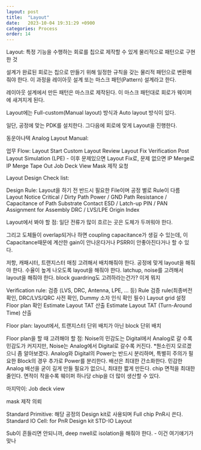 ```yaml
---
layout: post
title:  "Layout"
date:   2023-10-04 19:31:29 +0900
categories: Process
order: 14
---
```


Layout: 특정 기능을 수행하는 회로를 칩으로 제작할 수 있게 물리적으로 패턴으로 구현한 것

설계가 완료된 회로는 칩으로 만들기 위해 일정한 규칙을 갖는 물리적 패턴으로 변환해줘야 한다.
이 과정을 레이아웃 설계 또는 마스크 패턴(Pattern) 설계라고 한다.

레이아웃 설계에서 만든 패턴은 마스크로 제작된다.
이 마스크 패턴대로 회로가 웨이퍼에 새겨지게 된다.

Layout에는 Full-custom(Manual layout) 방식과 Auto layout 방식이 있다.


일단, 공정에 맞는 PDK를 설치한다.
그다음에 회로에 맞게 Layout을 진행한다.


동운아나텍 Analog Layout Manual:

업무 Flow:
Layout Start
Custom Layout Review
Layout Fix
Verification
Post Layout Simulation (LPE) - 이후 문제있으면 Layout Fix로, 문제 없으면 IP Merge로
IP Merge
Tape Out
Job Deck View
Mask 제작 요청


Layout Design Check list:

Design Rule: Layout을 하기 전 반드시 필요한 File이며 공정 별로 Rule이 다름
Layout Notice
Critical / Dirty Path
Power / GND Path
Resistance / Capacitance of Path
Substrate Contact
ESD / Latch-up
PIN / PAN Assignment for Assembly
DRC / LVS/LPE
Origin
Index



Layout에서 봐야 할 점:
일단 전류가 많이 흐르는 곳은 도체가 두꺼워야 한다.

그리고 도체들이 overlap되거나 하면 coupling capacitance가 생길 수 있는데,
이 Capacitance때문에 계산한 gain이 안나온다거나 PSRR이 안좋아진다거나 할 수 있다.

저항, 캐패시터, 트랜지스터 매칭 고려해서 배치해줘야 한다.
공정에 맞게 layout을 해줘야 한다.
수율이 높게 나오도록 layout을 해줘야 한다.
latchup, noise를 고려해서 layout을 해줘야 한다.
block guardring도 고려하라는건가? 이게 뭐지



Verification rule:
검증 (LVS, DRC, Antenna, LPE, ... 등) Rule
검증 rule(최종버전 확인, DRC/LVS/QRC 사전 확인, Dummy 소자 인식 확인 필수)
Layout grid 설정
Floor plan 확인
Estimate Layout TAT 산출
Estimate Layout TAT (Turn-Around Time) 산출

Floor plan:
layout에서, 트랜지스터 단위 배치가 아닌 block 단위 배치

Floor plan을 할 때 고려해야 할 점:
Noise의 민감도는 Digital에서 Analog로 갈 수록 민감도가 커지지만, Noise는 Analog에서 Digital로 갈수록 커진다.
*뭔소린지 모르겠으니 좀 알아보겠다.
Analog와 Digital의 Power는 반드시 분리하며, 특별히 주의가 필요한 Block의 경우 추가로 Power를 분리한다.
배선은 최대한 간소화한다. 민감한 Analog 배선을 굳이 길게 만들 필요가 없으니, 최대한 짧게 만든다.
chip 면적을 최대한 줄인다. 면적이 작을수록 웨이퍼 하나당 chip을 더 많이 생산할 수 있다.



마지막이:
Job deck view

mask 제작 의뢰

Standard Primitive: 해당 공정의 Design kit로 사용되며 Full chip PnR시 쓴다.
Standard IO Cell: for PnR Design kit STD-IO Layout

Sub이 흔들리면 안되니까, deep nwell로 isolation을 해줘야 한다. - 이건 여기얘기가 맞나